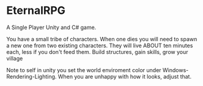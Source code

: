 # EternalRPG


A Single Player Unity and C# game.

You have a small tribe of characters.
When one dies you will need to spawn a new one from two existing characters.
They will live ABOUT ten minutes each, less if you don't feed them.
Build structures, gain skills, grow your village

Note to self in unity you set the world enviroment color under Windows-Rendering-Lighting. When you are unhappy with how it looks, adjust that.
